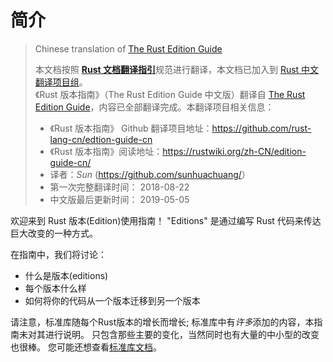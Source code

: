 # 简介

> Chinese translation of [The Rust Edition Guide][website]
>
> 本文档按照 [**Rust 文档翻译指引**](https://rustwiki.org/zh-CN/rust-wiki/translate/rust-translation-guide.html)规范进行翻译，本文档已加入到 [Rust 中文翻译项目组][rust-lang-cn]。  
>《Rust 版本指南》（The Rust Edition Guide 中文版）翻译自 [The Rust Edition Guide][website]，内容已全部翻译完成。本翻译项目相关信息：
> - 《Rust 版本指南》 Github 翻译项目地址：<https://github.com/rust-lang-cn/edtion-guide-cn>
> - 《Rust 版本指南》阅读地址：<https://rustwiki.org/zh-CN/edition-guide-cn/>  
> - 译者：*Sun* (<https://github.com/sunhuachuang/>）  
> - 第一次完整翻译时间： 2018-08-22
> - 中文版最后更新时间： 2019-05-05

欢迎来到 Rust 版本(Edition)使用指南！ "Editions" 是通过编写 Rust 代码来传达巨大改变的一种方式。

在指南中，我们将讨论：
* 什么是版本(editions)
* 每个版本什么样
* 如何将你的代码从一个版本迁移到另一个版本

请注意，标准库随每个Rust版本的增长而增长; 标准库中有*许多*添加的内容，本指南未对其进行说明。
只包含那些主要的变化，当然同时也有大量的中小型的改变也很棒。
您可能还想查看[标准库文档][std]。

[website]: https://doc.rust-lang.org/nightly/edition-guide/
[rust-lang-cn]: https://github.com/rust-lang-cn
[home]: https://github.com/rust-lang-cn/edtion-guide-cn
[std]: https://doc.rust-lang.org/std/
